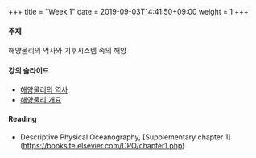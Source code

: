 +++
title = "Week 1"
date =  2019-09-03T14:41:50+09:00
weight = 1
+++

#### 주제

해양물리의 역사와 기후시스템 속의 해양

#### 강의 슬라이드

+ [해양물리의 역사](https://yscec.yonsei.ac.kr/mod/lcms/download.php?id=1476787&fileid=483737)
+ [해양물리 개요](https://yscec.yonsei.ac.kr/mod/lcms/download.php?id=1477839&fileid=483922)

#### Reading
+ Descriptive Physical Oceanography, [Supplementary chapter 1] (https://booksite.elsevier.com/DPO/chapter1.php)
